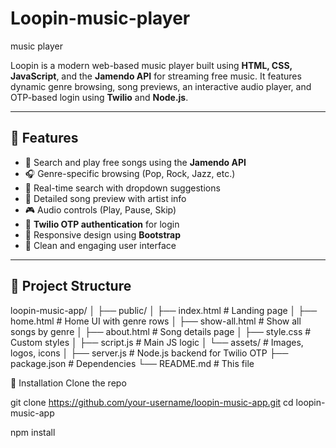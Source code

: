 # Loopin-music-player
music player 

Loopin is a modern web-based music player built using **HTML, CSS, JavaScript**, and the **Jamendo API** for streaming free music. It features dynamic genre browsing, song previews, an interactive audio player, and OTP-based login using **Twilio** and **Node.js**.

---

## 🌟 Features

- 🎵 Search and play free songs using the **Jamendo API**
- 🎧 Genre-specific browsing (Pop, Rock, Jazz, etc.)
- 🔎 Real-time search with dropdown suggestions
- 📀 Detailed song preview with artist info
- 🎮 Audio controls (Play, Pause, Skip)
- 🔐 **Twilio OTP authentication** for login
- 📱 Responsive design using **Bootstrap**
- 🎨 Clean and engaging user interface

---

## 📁 Project Structure
loopin-music-app/
│
├── public/
│ ├── index.html # Landing page
│ ├── home.html # Home UI with genre rows
│ ├── show-all.html # Show all songs by genre
│ ├── about.html # Song details page
│ ├── style.css # Custom styles
│ ├── script.js # Main JS logic
│ └── assets/ # Images, logos, icons
│
├── server.js # Node.js backend for Twilio OTP
├── package.json # Dependencies
└── README.md # This file

🔧 Installation
Clone the repo

git clone https://github.com/your-username/loopin-music-app.git
cd loopin-music-app

npm install

